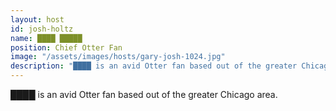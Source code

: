 ```yaml
---
layout: host
id: josh-holtz
name: ████ █████
position: Chief Otter Fan
image: "/assets/images/hosts/gary-josh-1024.jpg"
description: "████ is an avid Otter fan based out of the greater Chicago area."
---
```

████ is an avid Otter fan based out of the greater Chicago area.